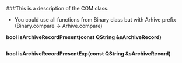 ###This is a description of the COM class.

* You could use all functions from Binary class but with Arhive prefix (Binary.compare -> Arhive.compare)

**bool isArchiveRecordPresent(const QString &sArchiveRecord)**

```
```
**bool isArchiveRecordPresentExp(const QString &sArchiveRecord)**

```
```
